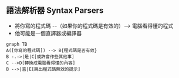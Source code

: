 ## 語法解析器 Syntax Parsers
- 將你寫的程式碼 --（如果你的程式碼是有效的）--> 電腦看得懂的程式
- 他可能是一個直譯器或編譯器

```mermaid
graph TB
A([你寫的程式碼]) --> B{程式碼是否有效} 
B -.->|是|C[或許會作些其他事]
C -->D[轉換成電腦看得懂的內容]
B -->|否|E[跳出程式碼無效的提示]
```